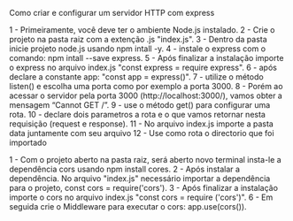 Como criar e configurar um servidor HTTP com express

1 - Primeiramente, você deve ter o ambiente Node.js instalado.
2 - Crie o projeto na pasta raiz com a extenção .js "index.js".
3 - Dentro da pasta inicie projeto node.js usando npm intall -y.
4 - instale o express com o comando: npm intall --save express.
5 - Após finalizar a instalação importe o express no arquivo index.js "const express = require express".
6 - após declare a constante app: "const app = express()".
7 - utilize o método listen() e escolha uma porta como por exemplo a porta 3000.
8 - Porém ao acessar o servidor pela porta 3000 (http://localhost:3000/), vamos obter a mensagem “Cannot GET /”.
9 - use o método get() para configurar uma rota.
10 - declare dois parametros a rota e o que vamos retornar nesta requisição (request e response).
11 - No arquivo index.js importe a pasta data juntamente com seu arquivo
12 - Use como rota o directorio que foi importado



<!-- Permitir que a URL tenha permissão de acesso a API com CORS. -->

1 - Com o projeto aberto na pasta raiz, será aberto novo terminal insta-le a dependência cors usando npm install cores.
2 - Após instalar a dependência. No arquivo "index.js" necessário importar a dependência para o projeto, const cors = require('cors').
3 - Após finalizar a instalação importe o cors no arquivo index.js "const cors = require ('cors')".
6 - Em seguida crie o Middleware para executar o cors: app.use(cors()).